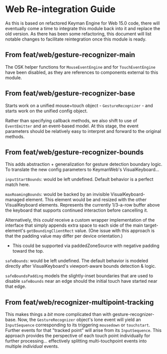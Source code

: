 # Web Re-integration Guide

As this is based on refactored Keyman Engine for Web 15.0 code, there will eventually come a time to
integrate this module back into it and replace the old version.  As there has been some refactoring,
this document will list notable changes to facilitate reintegration once this module is ready.

## From feat/web/gesture-recognizer-main

The OSK helper functions for `MouseEventEngine` and for `TouchEventEngine` have been disabled, as they
are references to components external to this module.

## From feat/web/gesture-recognizer-base

Starts work on a unified mouse+touch object - `GestureRecognizer` - and starts work on the unified
config object.

Rather than specifying callback methods, we also shift to use of `EventEmitter` and an event-based model.
At this stage, the event parameters should be relatively easy to interpret and forward to the original methods.

## From feat/web/gesture-recognizer-bounds

This adds abstraction + generalization for gesture detection boundary logic.  To translate the new config
parameters to KeymanWeb's VisualKeyboard...

`inputStartBounds`: would be left undefined.  Default behavior is a perfect match here.

`maxRoamingBounds`: would be backed by an invisible VisualKeyboard-managed element.  This element would be
and resized with the other VisualKeyboard elements.  Represents the currently 1/3-a-row buffer above the
keyboard that supports continued interaction before cancelling it.

Alternatively, this _could_ receive a custom wrapper implementation of the interface that simply appends
extra space to each side of the main target-element's `getBoundingClientRect` value.  (One issue with this
approach is that the padding value may differ per device orientation.)
- This could be supported via paddedZoneSource with negative padding toward the top.

`safeBounds`: would be left undefined.  The default behavior is modeled directly after VisualKeyboard's
viewport-aware bounds detection & logic.

`safeBoundsPadding` models the slightly-inset boundaries that are used to disable `safeBounds` near an edge
should the initial touch have started near that edge.

## From feat/web/recognizer-multipoint-tracking

This makes things a _bit_ more complicated than with gesture-recognizer-base.  Now, the `GestureRecognizer`
object's lone event will yield an `InputSequence` corresponding to its triggering `mousedown` or `touchstart`.
Further events for that "tracked point" will arise from its `InputSequence`.  This approach provides the
perspective of each touch point individually for further processing... effectively splitting multi-touchpoint
events into multiple _individual_ events.


